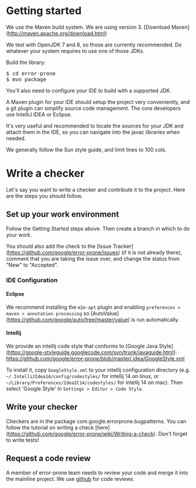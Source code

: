 # Getting started

We use the Maven build system. We are using version 3. [Download Maven]
(http://maven.apache.org/download.html)

We test with OpenJDK 7 and 8, so those are currently recommended. Do whatever
your system requires to use one of those JDKs.

Build the library:
<pre>
$ cd error-prone
$ mvn package
</pre>

You'll also need to configure your IDE to build with a supported JDK.

A Maven plugin for your IDE should setup the project very conveniently, and a
git plugin can simplify source code management. The core developers use IntelliJ
IDEA or Eclipse.

It's very useful and recommended to locate the sources for your JDK and attach
them in the IDE, so you can navigate into the javac libraries when needed.

We generally follow the Sun style guide, and limit lines to 100 cols.

# Write a checker

Let's say you want to write a checker and contribute it to the project. Here are
the steps you should follow.

## Set up your work environment

Follow the Getting Started steps above. Then create a branch in which to do your
work.

You should also add the check to the [Issue Tracker]
(https://github.com/google/error-prone/issues) (if it is not already there),
comment that you are taking the issue over, and change the status from "New" to
"Accepted".

### IDE Configuration

#### Eclipse

We recommend installing the `m2e-apt` plugin and enabling `preferences > maven >
annotation processing` so [AutoValue]
(https://github.com/google/auto/tree/master/value) is run automatically.

#### Intellij

We provide an intellij code style that conforms to [Google Java Style]
(https://google-styleguide.googlecode.com/svn/trunk/javaguide.html):
https://github.com/google/error-prone/blob/master/.idea/GoogleStyle.xml

To install it, copy `GoogleStyle.xml` to your intellij configuration directory
(e.g. `~/.IntelliJIdea14/config/codestyles/` for intellij 14 on linux, or
`~/Library/Preferences/IdeaIC14/codestyles/` for intellij 14 on mac). Then
select 'Google Style' in `Settings > Editor > Code Style`.

## Write your checker

Checkers are in the package com.google.errorprone.bugpatterns. You can follow
the tutorial on writing a check [here]
(https://github.com/google/error-prone/wiki/Writing-a-check). Don't forget to
write tests!

## Request a code review

A member of error-prone team needs to review your code and merge it into the
mainline project. We use [github](https://github.com/google/error-prone/pulls)
for code reviews.
